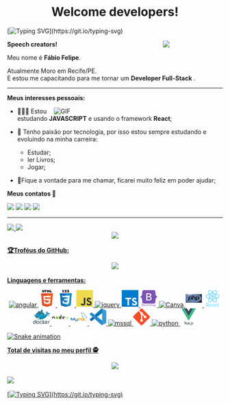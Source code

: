 <h1 align="center"> Welcome developers! </h1>

[![Typing SVG](https://readme-typing-svg.herokuapp.com?font=Robot-Bold&size=30&color=00ff00&center=true&vCenter=true&width=900&height=110&lines=Programador;Apaixonado+Por+Desenvolvimento;Contente+Criador;Pessoa+Experiente+Em+Tecnologia;AQUI+É+BRASILL!!)](https://git.io/typing-svg)
 

<p align="left" > 
  <b>Speech creators!</b>
  
  <img align="right"  width="140" src="https://raw.githubusercontent.com/LimaDev-Max/LimaDev-Max/main/200.webp">
</p>
<p align="left" >
 Meu nome é <b> Fábio Felipe</b>.
</p>

<p align="left" >
Atualmente Moro em Recife/PE.<br />
E estou me capacitando para me tornar um  <b>Developer Full-Stack </b>.



</p>
<p align="left" >
</p>
<hr />

**Meus interesses pessoais:**

<img align="right" alt="GIF" src="https://user-images.githubusercontent.com/84404364/126012080-20f34f9d-2fb1-4430-a960-02eea698a36d.png" width="395px" />

- 👨🏽‍💻 Estou estudando  **JAVASCRIPT** e usando o framework **React**;
 
- 💼  Tenho paixão por tecnologia, por isso estou sempre estudando e evoluindo na minha carreira: 
  - Estudar;
  - ler Livros;
  - Jogar;
- 💬Fique a vontade para me chamar, ficarei muito feliz em poder ajudar;


**Meus contatos :iphone:**
  
  <a href="https://www.instagram.com/felipe_0ficial/?hl=pt-br" target="_blank"><img src="https://img.shields.io/badge/-Instagram-%23E4405F?style=for-the-badge&logo=instagram&logoColor=white" target="_blank"></a>
  <a href = "mailto:fabiolimadesenvolvedor@gmail.com"><img src="https://img.shields.io/badge/-Gmail-%23333?style=for-the-badge&logo=gmail&logoColor=white" target="_blank"></a>
  <a href="https://www.linkedin.com/in/f%C3%A1bio-lima-9ab650217/" target="_blank"><img src="https://img.shields.io/badge/-LinkedIn-%230077B5?style=for-the-badge&logo=linkedin&logoColor=white" target="_blank"></a> 
<a href="https://github.com/LimaDev-Max">
        <img  src="https://img.shields.io/badge/github-%23100000.svg?&style=for-the-badge&logo=github&logoColor=white&link=mailto:https://github.com/LimaDev-Max">
  
</p>
<hr />
<div>
        <a href=" https://github.com/LimaDev-Max">
        <img height = "180em" src = "https://github-readme-stats.vercel.app/api?username=LimaDev-Max&show_icons=true&theme=dracula&include_all_commits=true&count_private=true" />
        <img height = "180em" src = "https://github-readme-stats.vercel.app/api/top-langs/?username=LimaDev-Max&layout=compact&langs_count=16&theme=dracula" />
      </div>

<div  align="center">
  <img height = "250px" src = "https://github-profile-summary-cards.vercel.app/api/cards/profile-details?username=LimaDev-Max&theme=dracula" />

</div>


**🏆Troféus do GitHub:**    

<div  align="center">
    <img src="https://github-profile-trophy.vercel.app/?username=LimaDev-Max&theme=gruvbox&no-frame=true&margin-w=30&margin-h=7" />
</div>
  
**Linguagens e ferramentas:**  

<p align="center">
<img src="https://angular.io/assets/images/logos/angular/angular.svg" alt="angular" width="40" height="40"/>
<img src="https://raw.githubusercontent.com/devicons/devicon/master/icons/html5/html5-original-wordmark.svg" alt="html5" width="40" height="40"/> 
<img src="https://raw.githubusercontent.com/devicons/devicon/master/icons/css3/css3-original-wordmark.svg" alt="css3" width="40" height="40"/> 
<img src="https://raw.githubusercontent.com/devicons/devicon/master/icons/javascript/javascript-original.svg" alt="javascript" width="40" height="40"/> 
<img src="https://cdn.jsdelivr.net/gh/devicons/devicon/icons/jquery/jquery-original-wordmark.svg" alt="jquery" width="40" height="40"/>
<img src="https://raw.githubusercontent.com/devicons/devicon/master/icons/typescript/typescript-plain.svg" alt="Fabio-ts" height="40" width="40" >
<img src="https://raw.githubusercontent.com/devicons/devicon/master/icons/bootstrap/bootstrap-plain-wordmark.svg" alt="bootstrap" width="40" height="40"/> 
<img src="https://cdn.jsdelivr.net/gh/devicons/devicon/icons/canva/canva-original.svg" alt="Canva" width="40" height="40"/>
<img src="https://raw.githubusercontent.com/devicons/devicon/master/icons/php/php-original.svg" alt="php" width="40" height="40"/>
<img src="https://raw.githubusercontent.com/devicons/devicon/master/icons/react/react-original-wordmark.svg" alt="react" width="40" height="40"/>
<img src="https://raw.githubusercontent.com/devicons/devicon/master/icons/docker/docker-original-wordmark.svg" alt="docker" width="40" height="40"/>
<img src="https://raw.githubusercontent.com/devicons/devicon/master/icons/nodejs/nodejs-original-wordmark.svg" alt="nodejs" width="40" height="40"/> 
<img src="https://raw.githubusercontent.com/devicons/devicon/master/icons/mysql/mysql-original-wordmark.svg" alt="mysql" width="40" height="40"/>
<img src="https://raw.githubusercontent.com/devicons/devicon/master/icons/vscode/vscode-original.svg" alt="vscode" width="40" height="40" />
<img src="https://www.svgrepo.com/show/303229/microsoft-sql-server-logo.svg" alt="mssql" width="40" height="40"/>
<img src="https://raw.githubusercontent.com/devicons/devicon/master/icons/git/git-original.svg" alt="git" width="40" height="40"/> 
<img src="https://cdn.jsdelivr.net/gh/devicons/devicon/icons/python/python-original-wordmark.svg" alt="python" width="40" height="40"/>
<img src="https://raw.githubusercontent.com/devicons/devicon/master/icons/vuejs/vuejs-original-wordmark.svg" alt="vuejs" width="40" height="40"/>
</p>
  
  ![Snake animation](https://github.com/LimaDev-Max/rafaballerini/blob/output/github-contribution-grid-snake.svg)


**Total de visitas no meu perfil :detective: <br>**
 <p align="center"> 
   <img alingn="center" src="https://profile-counter.glitch.me/LimaDev-Max/count.svg" />
 </p>

 <img alingn="center"  width="140" src="https://github.com/LimaDev-Max/LimaDev-Max/blob/main/.github/giphy.gif?raw=true">




[![Typing SVG](https://readme-typing-svg.herokuapp.com?font=Robot-Bold&size=30&color=00ff00&center=true&vCenter=true&width=900&height=110&lines=Thanks+for+the+visit!;Obrigado+Pela+Visita!;)](https://git.io/typing-svg)







